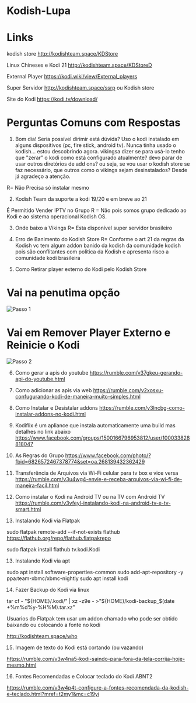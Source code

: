 # Kodish-Lupa

# Links

kodish store 
http://kodishteam.space/KDStore

Linux Chineses e Kodi 21
http://kodishteam.space/KDStoreD

External Player 
https://kodi.wiki/view/External_players

Super Servidor
http://kodishteam.space/ssrp 
ou Kodish store

Site do Kodi 
https://kodi.tv/download/

# Perguntas Comuns com Respostas

1) Bom  dia! Seria possível dirimir está dúvida? Uso o kodi instalado em alguns  dispositivos (pc, fire stick, android tv). Nunca tinha usado o  kodish... estou descobrindo agora. vikingsa dizer se para usá-lo tenho  que "zerar" o kodi como está configurado atualmente?  devo parar de usar outros diretórios de add ons? ou seja, se vou usar o  kodish store se faz necessário, que outros como o vikings sejam  desinstalados? Desde já agradeço a atenção.

R= Não Precisa só instalar mesmo

2) Kodish Team da suporte a kodi 19/20 e em breve ao 21

É Permitido Vender IPTV no Grupo 
R = Não pois somos grupo dedicado ao Kodi e ao sistema operacional Kodish OS.

3) Onde baixo a Vikings
R= Esta disponível super servidor brasileiro

4) Erro de Banimento do Kodish Store
R= Conforme o art 21 da regras da Kodish vc tem algum addon banido da kodish da comunidade kodish pois são conflitantes com politica da Kodish e apresenta risco a comunidade kodi brasileira

5) Como Retirar player externo do Kodi pelo Kodish Store

# Vai na penutima opção
![Passo 1](https://img001.prntscr.com/file/img001/gOOpK0mDTdCUuUNitmDZ-Q.png)

# Vai em Remover Player Externo e Reinicie o Kodi
![Passo 2](https://img001.prntscr.com/file/img001/gJAvUVDiTSmCOYflL4DhWA.png)
     
6) Como gerar a apis do youtube
   https://rumble.com/v37gkeu-gerando-api-do-youtube.html
   
7) Como adicionar as apis via web
   https://rumble.com/v2xosxu-confugurando-kodi-de-maneira-muito-simples.html

8) Como Instalar e Desistalar addons
https://rumble.com/v3lncbg-como-instalar-addons-no-kodi.html

9) Kodiflix é um apliance que instala automaticamente uma build mas detalhes no link abaixo
https://www.facebook.com/groups/1500166796953812/user/100033828818047

10) As Regras do Grupo
https://www.facebook.com/photo/?fbid=6826572467378774&set=oa.268139432362429

11) Transferência de Arquivos via Wi-Fi celular para tv box e vice versa
https://rumble.com/v3u4wg4-envie-e-receba-arquivos-via-wi-fi-de-maneira-facil.html

12) Como instalar o Kodi na Android TV ou na TV com Android TV
https://rumble.com/v3vfeyl-instalando-kodi-na-android-tv-e-tv-smart.html


12) Instalando Kodi via Flatpak 

sudo flatpak remote-add --if-not-exists flathub https://flathub.org/repo/flathub.flatpakrepo

sudo flatpak install flathub tv.kodi.Kodi

13) Instalando Kodi via apt

sudo apt install software-properties-common
sudo add-apt-repository -y ppa:team-xbmc/xbmc-nightly
sudo apt install kodi

14) Fazer Backup do Kodi via linux

tar cf - "${HOME}/.kodi/" | xz -z9e - >"${HOME}/kodi-backup_$(date +%m%d%y-%H%M).tar.xz"

Usuarios do Flatpak tem usar um addon chamado who pode ser obtido baixando ou colocando 
a fonte no kodi

http://kodishteam.space/who

15) Imagem de texto do Kodi está cortando (ou vazando)
    
https://rumble.com/v3w4na5-kodi-saindo-para-fora-da-tela-corrija-hoje-mesmo.html

16) Fontes Recomendadas e Colocar teclado do Kodi ABNT2
    
https://rumble.com/v3w4p4t-configure-a-fontes-recomendada-da-kodish-e-teclado.html?mref=t2my1&mc=c19yi
